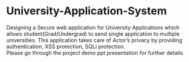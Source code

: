 # University-Application-System

Designing a Secure web application for University Applications which allows student(Grad/Undergrad) to send single application to multiple universities. This application takes care of Actor’s privacy by providing authentication, XSS protection, SQLi protection. 
<br>
Please go through the project demo ppt presentation for further details 
